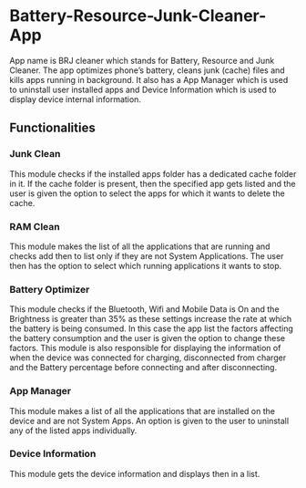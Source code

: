 # Battery-Resource-Junk-Cleaner-App
App name is BRJ cleaner which stands for Battery, Resource and Junk Cleaner. The app optimizes phone’s battery, cleans junk (cache) files and kills apps running in background. It also has a App Manager which is used to uninstall user installed apps and Device Information which is used to display device internal information.  

## Functionalities
### Junk Clean
This module checks if the installed apps folder has a dedicated cache folder in it. If the cache folder is present, then the specified app gets listed and the user is given the option to select the apps for which it wants to delete the cache.

### RAM Clean
This module makes the list of all the applications that are running and checks add then to list only if they are not System Applications. The user then has the option to select which running applications it wants to stop.

### Battery Optimizer
This module checks if the Bluetooth, Wifi and Mobile Data is On and the Brightness is greater than 35% as these settings increase the rate at which the battery is being consumed. In this case the app list the factors affecting the battery consumption and the user is given the option to change these factors. This module is also responsible for displaying the information of when the device was connected for charging, disconnected from charger and the Battery percentage before connecting and after disconnecting. 

### App Manager
This module makes a list of all the applications that are installed on the device and are not System Apps. An option is given to the user to uninstall any of the listed apps individually.

### Device Information
This module gets the device information and displays then in a list.
